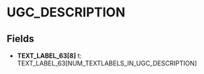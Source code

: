 # UGC_DESCRIPTION

## Fields
* **TEXT_LABEL_63[8]** t: TEXT_LABEL_63[NUM_TEXTLABELS_IN_UGC_DESCRIPTION]